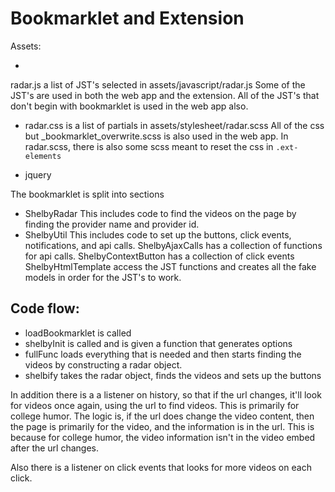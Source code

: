 # Bookmarklet and Extension

Assets:

* 
radar.js a list of JST's selected in assets/javascript/radar.js
Some of the JST's are used in both the web app and the extension.
All of the JST's that don't begin with bookmarklet is used in the web app also. 


* radar.css is a list of partials in assets/stylesheet/radar.scss
All of the css but _bookmarklet_overwrite.scss is also used in the web app.
In radar.scss, there is also some scss meant to reset the css in `.ext-elements`

* jquery


The bookmarklet is split into sections

* ShelbyRadar
This includes code to find the videos on the page by finding the provider name and provider id.
* ShelbyUtil
This includes code to set up the buttons, click events, notifications, and api calls.
ShelbyAjaxCalls has a collection of functions for api calls.
ShelbyContextButton has a collection of click events
ShelbyHtmlTemplate access the JST functions and creates all the fake models in order for the JST's to work.

## Code flow:

* loadBookmarklet is called
* shelbyInit is called and is given a function that generates options
* fullFunc loads everything that is needed and then starts finding the videos by constructing a radar object.
* shelbify takes the radar object, finds the videos and sets up the buttons

In addition there is a a listener on history, so that if the url changes, it'll look for videos once again, using the url to find videos. This is primarily for college humor. The logic is, if the url does change the video content, then the page is primarily for the video, and the information is in the url. This is because for college humor, the video information isn't in the video embed after the url changes.

Also there is a listener on click events that looks for more videos on each click.
